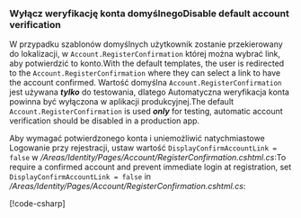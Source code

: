 <a name="ddav"></a>
### <a name="disable-default-account-verification"></a><span data-ttu-id="e1901-101">Wyłącz weryfikację konta domyślnego</span><span class="sxs-lookup"><span data-stu-id="e1901-101">Disable default account verification</span></span>

<span data-ttu-id="e1901-102">W przypadku szablonów domyślnych użytkownik zostanie przekierowany do lokalizacji, w `Account.RegisterConfirmation` której można wybrać link, aby potwierdzić to konto.</span><span class="sxs-lookup"><span data-stu-id="e1901-102">With the default templates, the user is redirected to the `Account.RegisterConfirmation` where they can select a link to have the account confirmed.</span></span> <span data-ttu-id="e1901-103">Wartość domyślna `Account.RegisterConfirmation` jest używana ***tylko*** do testowania, dlatego Automatyczna weryfikacja konta powinna być wyłączona w aplikacji produkcyjnej.</span><span class="sxs-lookup"><span data-stu-id="e1901-103">The default `Account.RegisterConfirmation` is used ***only*** for testing, automatic account verification should be disabled in a production app.</span></span>

<span data-ttu-id="e1901-104">Aby wymagać potwierdzonego konta i uniemożliwić natychmiastowe Logowanie przy rejestracji, ustaw wartość `DisplayConfirmAccountLink = false` w */Areas/Identity/Pages/Account/RegisterConfirmation.cshtml.cs*:</span><span class="sxs-lookup"><span data-stu-id="e1901-104">To require a confirmed account and prevent immediate login at registration, set `DisplayConfirmAccountLink = false` in */Areas/Identity/Pages/Account/RegisterConfirmation.cshtml.cs*:</span></span>

[!code-csharp[](~/security/authentication/identity/sample/WebApp3/Areas/Identity/Pages/Account/RegisterConfirmation.cshtml.cs?name=snippet&highlight=34)]